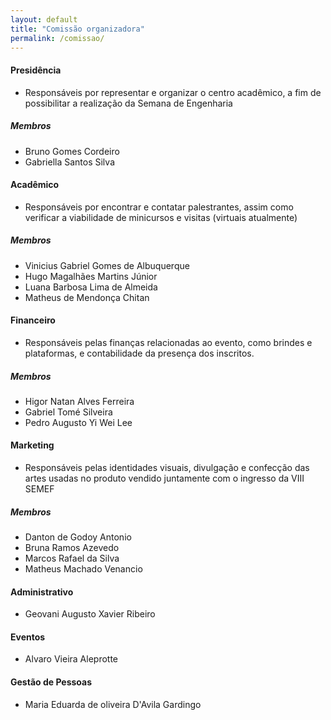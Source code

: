 ```yaml
---
layout: default
title: "Comissão organizadora"
permalink: /comissao/
---
```


#### **Presidência**
  
  * Responsáveis por representar e organizar o centro acadêmico, a fim de possibilitar a realização da Semana de Engenharia

##### **Membros**

  * Bruno Gomes Cordeiro
  * Gabriella Santos Silva

#### **Acadêmico**

  * Responsáveis por encontrar e contatar palestrantes, assim como verificar a viabilidade de minicursos e visitas (virtuais atualmente)

##### **Membros**
  * Vinicius Gabriel Gomes de Albuquerque
  * Hugo Magalhães Martins Júnior
  * Luana Barbosa Lima de Almeida
  * Matheus de Mendonça Chitan

#### **Financeiro**
  
  * Responsáveis pelas finanças relacionadas ao evento, como brindes e plataformas, e contabilidade da presença dos inscritos.

##### **Membros**
  * Higor Natan Alves Ferreira
  * Gabriel Tomé Silveira
  * Pedro Augusto Yi Wei Lee

#### **Marketing**

  * Responsáveis pelas identidades visuais, divulgação e confecção das artes usadas no produto vendido juntamente com o ingresso da VIII SEMEF

##### **Membros**
  * Danton de Godoy Antonio
  * Bruna Ramos Azevedo
  * Marcos Rafael da Silva
  * Matheus Machado Venancio

#### **Administrativo**

  * Geovani Augusto Xavier Ribeiro

#### **Eventos**

  * Alvaro Vieira Aleprotte

#### **Gestão de Pessoas**

  * Maria Eduarda de oliveira D'Avila Gardingo

